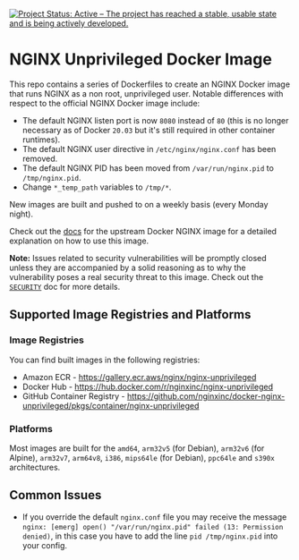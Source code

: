 [![Project Status: Active – The project has reached a stable, usable state and is being actively developed.](https://www.repostatus.org/badges/latest/active.svg)](https://www.repostatus.org/#active)

# NGINX Unprivileged Docker Image

This repo contains a series of Dockerfiles to create an NGINX Docker image that runs NGINX as a non root, unprivileged user. Notable differences with respect to the official NGINX Docker image include:

* The default NGINX listen port is now `8080` instead of `80` (this is no longer necessary as of Docker `20.03` but it's still required in other container runtimes).
* The default NGINX user directive in `/etc/nginx/nginx.conf` has been removed.
* The default NGINX PID has been moved from `/var/run/nginx.pid` to `/tmp/nginx.pid`.
* Change `*_temp_path` variables to `/tmp/*`.

New images are built and pushed to on a weekly basis (every Monday night).

Check out the [docs](https://hub.docker.com/_/nginx) for the upstream Docker NGINX image for a detailed explanation on how to use this image.

**Note:** Issues related to security vulnerabilities will be promptly closed unless they are accompanied by a solid reasoning as to why the vulnerability poses a real security threat to this image. Check out the [`SECURITY`](https://github.com/nginxinc/docker-nginx-unprivileged/blob/main/.github/SECURITY.md) doc for more details.

## Supported Image Registries and Platforms

### Image Registries

You can find built images in the following registries:

* Amazon ECR - <https://gallery.ecr.aws/nginx/nginx-unprivileged>
* Docker Hub - <https://hub.docker.com/r/nginxinc/nginx-unprivileged>
* GitHub Container Registry - <https://github.com/nginxinc/docker-nginx-unprivileged/pkgs/container/nginx-unprivileged>

### Platforms

Most images are built for the `amd64`, `arm32v5` (for Debian), `arm32v6` (for Alpine), `arm32v7`, `arm64v8`, `i386`, `mips64le` (for Debian), `ppc64le` and `s390x` architectures.

## Common Issues

* If you override the default `nginx.conf` file you may receive the message `nginx: [emerg] open() "/var/run/nginx.pid" failed (13: Permission denied)`, in this case you have to add the line `pid /tmp/nginx.pid` into your config.
